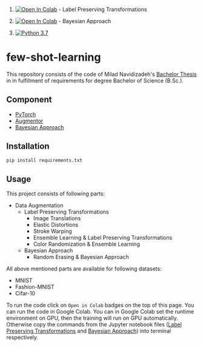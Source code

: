  1. [![Open In Colab](https://colab.research.google.com/assets/colab-badge.svg)](https://colab.research.google.com/github/miladnavi/few-shot-learning/blob/master/Google_Colab_Script.ipynb) - Label Preserving Transformations
2. [![Open In Colab](https://colab.research.google.com/assets/colab-badge.svg)](https://colab.research.google.com/github/miladnavi/few-shot-learning/blob/master/Bayesian_Google_Colab_Script.ipynb) - Bayesian Approach

3. [![Python 3.7](https://img.shields.io/badge/python-3.7-blue.svg)](https://www.python.org/downloads/release/python-360/)

# few-shot-learning
This repository consists of the code of Milad Navidizadeh's [Bachelor Thesis
](https://github.com/miladnavi/thesis/tree/master)in in fulfillment of requirements for degree
Bachelor of Science (B.Sc.).



## Component
- [PyTorch](https://pytorch.org/)
- [Augmentor](https://github.com/mdbloice/Augmentor)
- [Bayesian Approach](https://github.com/toantm/pytorch-bda)

## Installation
```python
pip install requirements.txt
```

## Usage

This project consists of following parts:

- Data Augmentation
    - Label Preserving Transformations
        - Image Translations
        - Elastic Distortions
        - Stroke Warping
        - Ensemble Learning & Label Preserving Transformations
        - Color Randomization & Ensemble Learning
    - Bayesian Approach
        - Random Erasing & Bayesian Approach

All above mentioned parts are available for following datasets:

- MNIST
- Fashion-MNIST
- Cifar-10

To run the code click on `Open in Colab` badges on the top of this page. You can run the code in
Google Colab. You can in Google Colab set the runtime environment on GPU, then the training will run on
GPU automatically. Otherwise copy the commands from the Jupyter notebook files ([Label Preserving
Transformations](https://github.com/miladnavi/few-shot-learning/blob/master/Google_Colab_Script.ipynb)
and 
[Bayesian
Approach](https://github.com/miladnavi/few-shot-learning/blob/master/Bayesian_Google_Colab_Script.ipynb))
into terminal respectively.
